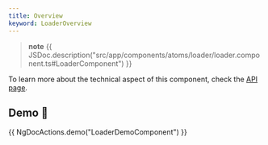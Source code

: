 ```yaml
---
title: Overview
keyword: LoaderOverview
---
```


> **note**
> {{ JSDoc.description("src/app/components/atoms/loader/loader.component.ts#LoaderComponent") }}

To learn more about the technical aspect of this component, check the [API page](https://louiiuol.github.io/ngx-lib/api/classes/api/LoaderComponent).

## Demo 👀
{{ NgDocActions.demo("LoaderDemoComponent") }}
